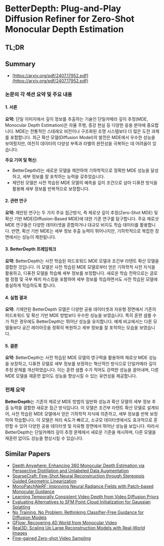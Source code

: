 # BetterDepth: Plug-and-Play Diffusion Refiner for Zero-Shot Monocular Depth Estimation
## TL;DR
## Summary
- [https://arxiv.org/pdf/2407.17952.pdf](https://arxiv.org/pdf/2407.17952.pdf)

### 논문의 각 섹션 요약 및 주요 내용

#### 1. 서론
**요약:** 
단일 이미지에서 깊이 정보를 추출하는 기술인 단일카메라 깊이 추정(MDE, Monocular Depth Estimation)은 자율 주행, 증강 현실 등 다양한 응용 분야에 중요합니다. MDE는 전통적인 스테레오 비전이나 구조화된 조명 시스템보다 더 많은 도전 과제를 포함합니다. 최근 확산 모델(Diffusion Model)의 발전은 MDE에서 우수한 성능을 보여줬지만, 여전히 데이터의 다양성 부족과 라벨의 완전성을 극복하는 데 어려움이 있습니다.

**주요 기여 및 혁신:** 
- BetterDepth라는 새로운 모델을 제안하여 기하학적으로 정확한 MDE 성능을 달성하고, 세부 정보를 잘 포착하는 능력을 갖추었습니다.
- 제안된 모델은 사전 학습된 MDE 모델의 예측을 깊이 조건으로 삼아 디퓨젼 방식을 활용해 세부 정보를 반복적으로 보정합니다.

#### 2. 관련 연구
**요약:** 
제안된 연구는 두 가지 주요 접근방식, 즉 제로샷 깊이 추정(Zero-Shot MDE) 및 확산 기반 MDE(Diffusion-Based MDE)에 대한 기존 연구를 탐구합니다. 주요 제로샷 MDE 연구들은 다양한 데이터셋을 혼합하거나 대규모 비지도 학습 데이터를 활용합니다. 반면, 확산 기반 MDE는 세부 정보 추출 능력이 뛰어나지만, 기하학적으로 복잡한 장면에서는 성능이 제한됩니다.

#### 3. BetterDepth 프레임워크
**요약:** 
BetterDepth는 사전 학습된 피드포워드 MDE 모델과 조건부 라텐트 확산 모델을 결합한 것입니다. 이 모델은 사전 학습된 MDE 모델로부터 얻은 기하학적 사전 지식을 활용하고, 디퓨젼 모델을 학습해 세부 정보를 보정합니다. 새로운 학습 전략으로는 글로벌 정렬 및 국부 패치 마스킹을 포함하여 세부 정보를 학습하면서도 사전 학습된 모델에 충실하게 학습하도록 합니다.

#### 4. 실험 결과
**요약:** 
기제안된 BetterDepth 모델은 다양한 공용 데이터셋과 자유형 장면에서 기존의 피드포워드 및 확산 기반 MDE 방법보다 우수한 성능을 보였습니다. 특히 훈련 샘플 수가 적은 경우에도 BetterDepth는 뛰어난 성능을 유지합니다. 예제 비교에서는 다른 모델들보다 공간 레이아웃을 정확히 복원하고 세부 정보를 잘 포착하는 모습을 보였습니다.

#### 5. 결론
**요약:**
BetterDepth는 사전 학습된 MDE 모델의 영구력을 활용하여 제로샷 MDE 성능을 보장하고, 디퓨젼 모델로 세부 정보를 보정하는 혁신적인 방식으로 단일카메라 깊이 추정 문제를 개선하였습니다. 이는 훈련 샘플 수가 적어도 강력한 성능을 끌어내며, 다른 MDE 모델을 재훈련 없이도 성능을 향상시킬 수 있는 유연성을 제공합니다.

### 전체 요약
**BetterDepth**는 기존의 제로샷 MDE 방법의 일반화 성능과 확산 모델의 세부 정보 추출 능력을 결합한 새로운 접근 방식입니다. 이 모델은 조건부 라텐트 확산 모델로 설계되어, 사전 학습된 MDE 모델에서 얻은 기하학적 지식에 의존하고, 세부 정보를 반복 보정하여 학습합니다. 이 모델은 처리 속도가 빠르고, 소규모 데이터셋에서도 효과적으로 훈련할 수 있어 다양한 공용 데이터셋 및 자유형 장면에서 뛰어난 성능을 보입니다. 따라서 BetterDepth는 단일카메라 깊이 추정 문제에서 새로운 기준을 제시하며, 다른 모델을 재훈련 없이도 성능을 향상시킬 수 있습니다.

## Similar Papers
- [Depth Anywhere: Enhancing 360 Monocular Depth Estimation via Perspective Distillation and Unlabeled Data Augmentation](2406.12849.md)
- [SparseCraft: Few-Shot Neural Reconstruction through Stereopsis Guided Geometric Linearization](2407.14257.md)
- [MonoPatchNeRF: Improving Neural Radiance Fields with Patch-based Monocular Guidance](2404.08252.md)
- [Learning Temporally Consistent Video Depth from Video Diffusion Priors](2406.01493.md)
- [Evaluating Alternatives to SFM Point Cloud Initialization for Gaussian Splatting](2404.12547.md)
- [No Training, No Problem: Rethinking Classifier-Free Guidance for Diffusion Models](2407.02687.md)
- [GFlow: Recovering 4D World from Monocular Video](2405.18426.md)
- [Real3D: Scaling Up Large Reconstruction Models with Real-World Images](2406.08479.md)
- [Fine-gained Zero-shot Video Sampling](2407.21475.md)
